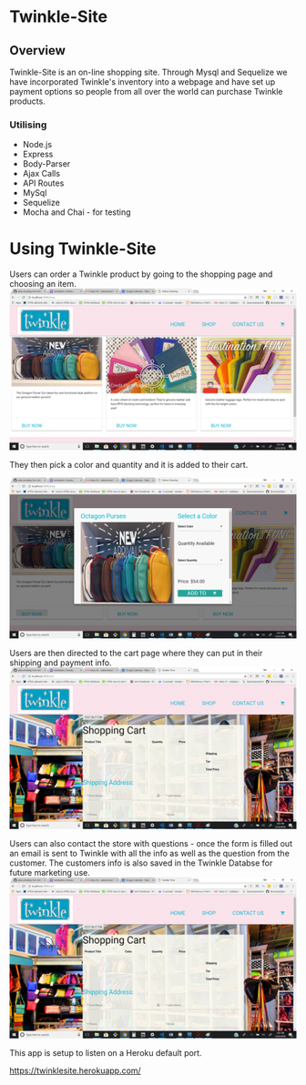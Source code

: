 # Twinkle-Site

## Overview
Twinkle-Site is an on-line shopping site. Through Mysql and Sequelize we have incorporated Twinkle's inventory into a webpage and have set up payment options so people from all over the world can purchase Twinkle products.

### Utilising
* Node.js
* Express
* Body-Parser
* Ajax Calls
* API Routes
* MySql
* Sequelize
* Mocha and Chai - for testing

# Using Twinkle-Site
Users can order a Twinkle product by going to the shopping page and choosing an item.
![Shop page](assets/images/screen-shots/shop-page.gif)

They then pick a color and quantity and it is added to their cart.

![Pick a color](assets/images/screen-shots/pick-color.gif)


Users are then directed to the cart page where they can put in their shipping and payment info.
![Shopping Cart](assets/images/screen-shots/cart.gif)


Users can also contact the store with questions - once the form is filled out an email is sent to Twinkle with all the info as well as the question from the customer. The customers info is also saved in the Twinkle Databse for future marketing use.
![Contact Form](assets/images/screen-shots/contact.gif)


 This app is setup to listen on a Heroku default port.

 https://twinklesite.herokuapp.com/
